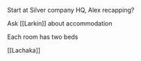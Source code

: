 Start at Silver company HQ, Alex recapping?

Ask [[Larkin]] about accommodation

Each room has two beds

[[Lachaka]]



